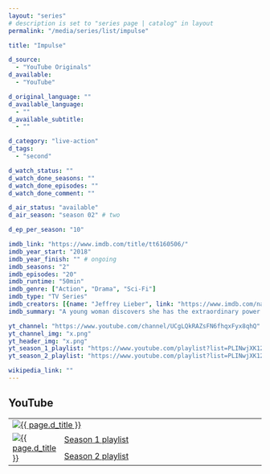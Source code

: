 ```yaml
---
layout: "series"
# description is set to "series page | catalog" in layout
permalink: "/media/series/list/impulse"

title: "Impulse"

d_source:
  - "YouTube Originals"
d_available:
  - "YouTube"

d_original_language: ""
d_available_language:
  - ""
d_available_subtitle:
  - ""

d_category: "live-action"
d_tags:
  - "second"

d_watch_status: ""
d_watch_done_seasons: ""
d_watch_done_episodes: ""
d_watch_done_comment: ""

d_air_status: "available"
d_air_season: "season 02" # two

d_ep_per_season: "10"

imdb_link: "https://www.imdb.com/title/tt6160506/"
imdb_year_start: "2018"
imdb_year_finish: "" # ongoing
imdb_seasons: "2"
imdb_episodes: "20"
imdb_runtime: "50min"
imdb_genre: ["Action", "Drama", "Sci-Fi"]
imdb_type: "TV Series"
imdb_creators: [{name: "Jeffrey Lieber", link: "https://www.imdb.com/name/nm0509340/"}]
imdb_summary: "A young woman discovers she has the extraordinary power of teleportation."

yt_channel: "https://www.youtube.com/channel/UCgLQkRAZsFN6fhqxFyx8qhQ"
yt_channel_img: "x.png"
yt_header_img: "x.png"
yt_season_1_playlist: "https://www.youtube.com/playlist?list=PLINwjXK120_JpGB6mRJ0oJxOdFGjxekIp"
yt_season_2_playlist: "https://www.youtube.com/playlist?list=PLINwjXK120_IgM8eDMz6eiM9Vpd4QbYHB"

wikipedia_link: ""
---
```


## YouTube

<table style="display: table; width: 100%;">
<tbody>
    <tr>
        <td colspan="2">
            <a href="{{ page.yt_channel }}" target="_blank">
                <img src="{{ page.yt_header_img }}" alt="{{ page.d_title }}" />
            </a>
        </td>
    </tr>
    <tr>
        <td rowspan="2" style="width: 16%;">
            <a href="{{ page.yt_channel }}" target="_blank">
                <img src="{{ page.yt_channel_img }}" alt="{{ page.d_title }}" />
            </a>
        </td>
        <td>
            <a href="{{ page.yt_season_1_playlist }}" target="_blank">Season 1 playlist</a>
        </td>
    </tr>
    <tr>
        <td>
            <a href="{{ page.yt_season_2_playlist }}" target="_blank">Season 2 playlist</a>
        </td>
    </tr>
</tbody>
</table>
